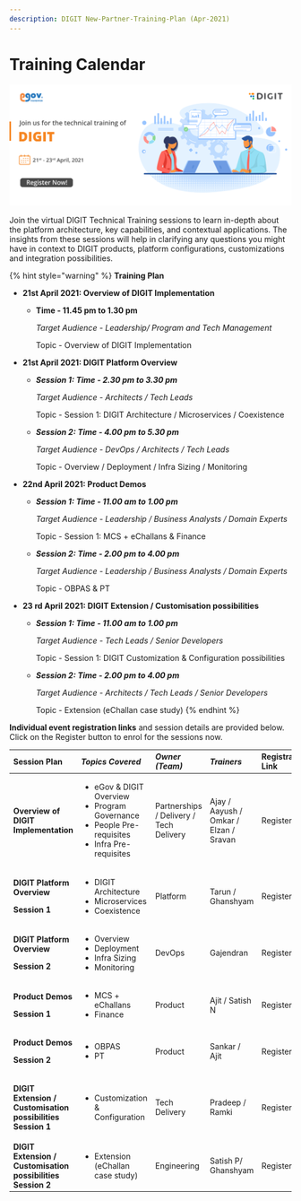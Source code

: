 ```yaml
---
description: DIGIT New-Partner-Training-Plan (Apr-2021)
---
```


# Training Calendar

![](../.gitbook/assets/digit_banner_march-02.png)

Join the virtual DIGIT Technical Training sessions to learn in-depth about the platform architecture, key capabilities, and contextual applications. The insights from these sessions will help in clarifying any questions you might have in context to DIGIT products, platform configurations, customizations and integration possibilities. 

{% hint style="warning" %}
**Training Plan**  

* **21st April 2021: Overview of DIGIT Implementation** 
  * **Time - 11.45 pm to 1.30 pm**

    _Target Audience - Leadership/ Program and Tech Management_

    Topic - Overview of DIGIT Implementation
* **21st April 2021: DIGIT Platform Overview**  
  * _**Session 1: Time - 2.30 pm to 3.30 pm**_ 

    _Target Audience - Architects / Tech Leads_

    Topic - Session 1: DIGIT Architecture / Microservices / Coexistence

  * _**Session 2: Time - 4.00 pm to 5.30 pm**_ 

    _Target Audience - DevOps / Architects / Tech Leads_

    Topic - Overview / Deployment / Infra Sizing / Monitoring
* **22nd April 2021: Product Demos**  
  * _**Session 1: Time - 11.00 am to 1.00 pm**_ 

    _Target Audience - Leadership / Business Analysts / Domain Experts_

    Topic - Session 1: MCS + eChallans & Finance 

  * _**Session 2: Time - 2.00 pm to 4.00 pm**_ 

    _Target Audience - Leadership / Business Analysts / Domain Experts_

    Topic - OBPAS & PT
* **23 rd April 2021: DIGIT Extension / Customisation possibilities**  
  * _**Session 1: Time - 11.00 am to 1.00 pm**_ 

    _Target Audience - Tech Leads / Senior Developers_

    Topic - Session 1: DIGIT Customization & Configuration possibilities 

  * _**Session 2: Time - 2.00 pm to 4.00 pm**_ 

    _Target Audience - Architects / Tech Leads / Senior Developers_

    Topic - Extension \(eChallan case study\)
{% endhint %}

**Individual event registration links** and session details are provided below. Click on the Register button to enrol for the sessions now.

<table>
  <thead>
    <tr>
      <th style="text-align:left">Session Plan</th>
      <th style="text-align:left"><em><b>Topics Covered</b></em>
      </th>
      <th style="text-align:left"><em><b>Owner (Team)</b></em>
      </th>
      <th style="text-align:left"><em><b>Trainers</b></em>
      </th>
      <th style="text-align:left">Registration Link</th>
    </tr>
  </thead>
  <tbody>
    <tr>
      <td style="text-align:left"><b>Overview of DIGIT Implementation</b>
      </td>
      <td style="text-align:left">
        <p></p>
        <ul>
          <li>eGov &amp; DIGIT Overview</li>
          <li>Program Governance</li>
          <li>People Pre-requisites</li>
          <li>Infra Pre-requisites</li>
        </ul>
      </td>
      <td style="text-align:left">Partnerships / Delivery / Tech Delivery</td>
      <td style="text-align:left">Ajay / Aayush / Omkar / Elzan / Sravan</td>
      <td style="text-align:left">Register</td>
    </tr>
    <tr>
      <td style="text-align:left">
        <p><b>DIGIT Platform Overview</b>
        </p>
        <p><b>Session 1 </b>
        </p>
      </td>
      <td style="text-align:left">
        <p></p>
        <ul>
          <li>DIGIT Architecture</li>
          <li>Microservices</li>
          <li>Coexistence</li>
        </ul>
      </td>
      <td style="text-align:left">Platform</td>
      <td style="text-align:left">Tarun / Ghanshyam</td>
      <td style="text-align:left">Register</td>
    </tr>
    <tr>
      <td style="text-align:left">
        <p><b>DIGIT Platform Overview</b>
        </p>
        <p><b>Session 2</b>
        </p>
      </td>
      <td style="text-align:left">
        <p></p>
        <ul>
          <li>Overview</li>
          <li>Deployment</li>
          <li>Infra Sizing</li>
          <li>Monitoring</li>
        </ul>
      </td>
      <td style="text-align:left">DevOps</td>
      <td style="text-align:left">Gajendran</td>
      <td style="text-align:left">Register</td>
    </tr>
    <tr>
      <td style="text-align:left">
        <p><b>Product Demos</b>
        </p>
        <p><b>Session 1</b>
        </p>
      </td>
      <td style="text-align:left">
        <p></p>
        <ul>
          <li>MCS + eChallans</li>
          <li>Finance</li>
        </ul>
      </td>
      <td style="text-align:left">Product</td>
      <td style="text-align:left">Ajit / Satish N</td>
      <td style="text-align:left">Register</td>
    </tr>
    <tr>
      <td style="text-align:left">
        <p><b>Product Demos</b>
        </p>
        <p><b>Session 2</b>
        </p>
      </td>
      <td style="text-align:left">
        <p></p>
        <ul>
          <li>OBPAS</li>
          <li>PT</li>
        </ul>
      </td>
      <td style="text-align:left">Product</td>
      <td style="text-align:left">Sankar / Ajit</td>
      <td style="text-align:left">Register</td>
    </tr>
    <tr>
      <td style="text-align:left">
        <p></p>
        <p><b>DIGIT Extension / Customisation possibilities Session 1</b>
        </p>
      </td>
      <td style="text-align:left">
        <p></p>
        <ul>
          <li>Customization &amp; Configuration</li>
        </ul>
      </td>
      <td style="text-align:left">Tech Delivery</td>
      <td style="text-align:left">Pradeep / Ramki</td>
      <td style="text-align:left">Register</td>
    </tr>
    <tr>
      <td style="text-align:left"><b>DIGIT Extension / Customisation possibilities Session 2</b>
      </td>
      <td style="text-align:left">
        <ul>
          <li>Extension (eChallan case study)</li>
        </ul>
      </td>
      <td style="text-align:left">Engineering</td>
      <td style="text-align:left">Satish P/ Ghanshyam</td>
      <td style="text-align:left">Register</td>
    </tr>
  </tbody>
</table>



